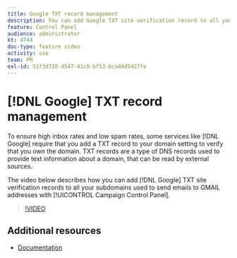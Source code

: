 ```yaml
---
title: Google TXT record management
description: You can add Google TXT site verification record to all your subdomains used to send emails to GMAIL addresses through the Campaign Control Panel.
feature: Control Panel
audience: administrator
kt: 4744
doc-type: feature video
activity: use
team: PM
exl-id: 51f3d728-d547-41c8-bf53-bca49d5427fe
---
```

# [!DNL Google] TXT record management

To ensure high inbox rates and low spam rates, some services like [!DNL Google] require that you add a TXT record to your domain setting to verify that you own the domain. TXT records are a type of DNS records used to provide text information about a domain, that can be read by external sources.

The video below describes how you can add [!DNL Google] TXT site verification records to all your subdomains used to send emails to GMAIL addresses with [!UICONTROL Campaign Control Panel].

>[!VIDEO](https://video.tv.adobe.com/v/32369?quality=12)

## Additional resources

* [Documentation](https://docs.adobe.com/content/help/en/control-panel/using/subdomains-and-certificates/managing-txt-records.html)
